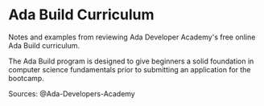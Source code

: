 # Ada Build Curriculum

Notes and examples from reviewing Ada Developer Academy's free online Ada Build curriculum. 

The Ada Build program is designed to give beginners a solid foundation in computer science fundamentals prior to submitting an application for the bootcamp.

Sources: 
@Ada-Developers-Academy